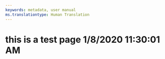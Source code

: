 ```yaml
---
keywords: metadata, user manual
ms.translationtype: Human Translation
---
```

# this is a test page 1/8/2020 11:30:01 AM